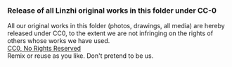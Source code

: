 <h3>Release of all Linzhi original works in this folder under CC-0</h3>

All our original works in this folder (photos, drawings, all media) are hereby released under CC0, to the extent we are not infringing on the rights of others whose works we have used.<br/>
<a href="https://creativecommons.org/share-your-work/public-domain/cc0<">CC0, No Rights Reserved</a><br/>
Remix or reuse as you like. Don't pretend to be us.
